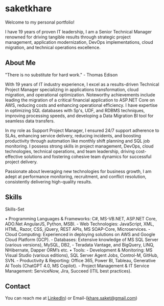# saketkhare

Welcome to my personal portfolio! 

I have 19 years of proven IT leadership, I am a Senior Technical Manager renowned for driving tangible results through strategic project management, application modernization, DevOps implementations, cloud migration, and technical operations excellence.

## About Me
"There is no substitute for hard work." - Thomas Edison

With 19 years of IT industry experience, I excel as a results-driven Technical Project Manager specializing in applications transformation, cloud migration, and operational optimization. Noteworthy achievements include leading the migration of a critical financial application to ASP.NET Core on AWS, reducing costs and enhancing operational efficiency. I have expertise in optimizing SQL databases with Sp's, UDF, and RDBMS techniques, improving processing speeds, and developing a Data Migration BI tool for seamless data transfers.

In my role as Support Project Manager, I ensured 24/7 support adherence to SLAs, enhancing service delivery, reducing incidents, and boosting productivity through automation like monthly shift planning and SQL job monitoring. I possess strong skills in project management, DevOps, cloud technologies, technical operations, and team leadership, driving cost-effective solutions and fostering cohesive team dynamics for successful project delivery.

Passionate about leveraging new technologies for business growth, I am adept at performance monitoring, recruitment, and conflict resolution, consistently delivering high-quality results.

## Skills
Skills-Set

• Programming Languages & Frameworks: C#, MS-VB.NET, ASP.NET Core, ADO.Net AngularJS, Python, MSBI.
       -  Web Technologies: JavaScript, XML, HTML, Razor, CSS, jQuery, REST APIs, MS SOAP-Core, Microservices.
       -  Cloud Computing: Experienced in deploying solutions on AWS and Google Cloud Platform (GCP).
       -  Databases: Extensive knowledge of MS SQL Server (various versions), MySQL, DB2,
       -  Teradata Vantage, and BigQuery, LINQ, NHibernate, Dapper ORM’s etc.
• Tools:
      -  Development & Monitoring: MS Visual Studio (various editions), SQL Server Agent Jobs, Control-M, GitHub, SVN.
      -  Productivity & Reporting: Office 365, Power BI, Tableau, Generative AI Tools (ChatGPT 4.0, MS Copilot).
      -  Project Management & IT Service Management: ServiceNow, Jira, Succeed (ITIL best practices).
      
## Contact
You can reach me at [LinkedIn](https://www.linkedin.com/in/saketkhare/)) or Email-(khare.saket@gmail.com)
